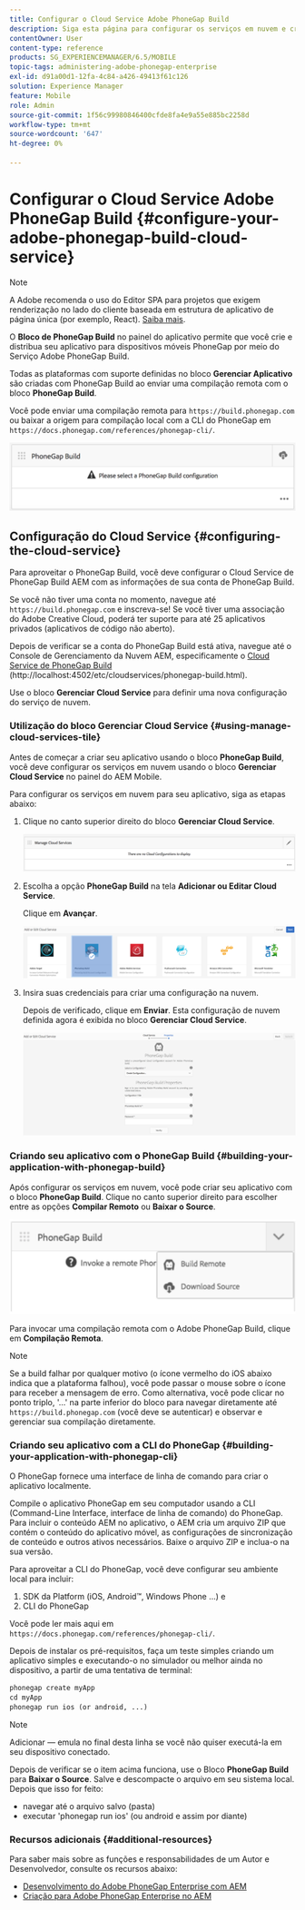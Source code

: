 ```yaml
---
title: Configurar o Cloud Service Adobe PhoneGap Build
description: Siga esta página para configurar os serviços em nuvem e criar seu aplicativo com o PhoneGap Build.
contentOwner: User
content-type: reference
products: SG_EXPERIENCEMANAGER/6.5/MOBILE
topic-tags: administering-adobe-phonegap-enterprise
exl-id: d91a00d1-12fa-4c84-a426-49413f61c126
solution: Experience Manager
feature: Mobile
role: Admin
source-git-commit: 1f56c99980846400cfde8fa4e9a55e885bc2258d
workflow-type: tm+mt
source-wordcount: '647'
ht-degree: 0%

---
```


# Configurar o Cloud Service Adobe PhoneGap Build {#configure-your-adobe-phonegap-build-cloud-service}

>[!NOTE]
>
>A Adobe recomenda o uso do Editor SPA para projetos que exigem renderização no lado do cliente baseada em estrutura de aplicativo de página única (por exemplo, React). [Saiba mais](/help/sites-developing/spa-overview.md).

O **Bloco de PhoneGap Build** no painel do aplicativo permite que você crie e distribua seu aplicativo para dispositivos móveis PhoneGap por meio do Serviço Adobe PhoneGap Build.

Todas as plataformas com suporte definidas no bloco **Gerenciar Aplicativo** são criadas com PhoneGap Build ao enviar uma compilação remota com o bloco **PhoneGap Build**.

Você pode enviar uma compilação remota para `https://build.phonegap.com` ou baixar a origem para compilação local com a CLI do PhoneGap em `https://docs.phonegap.com/references/phonegap-cli/`.

![Bloco de PhoneGap Build](assets/chlimage_1-60.png)

## Configuração do Cloud Service {#configuring-the-cloud-service}

Para aproveitar o PhoneGap Build, você deve configurar o Cloud Service de PhoneGap Build AEM com as informações de sua conta de PhoneGap Build.

Se você não tiver uma conta no momento, navegue até `https://build.phonegap.com` e inscreva-se! Se você tiver uma associação do Adobe Creative Cloud, poderá ter suporte para até 25 aplicativos privados (aplicativos de código não aberto).

Depois de verificar se a conta do PhoneGap Build está ativa, navegue até o Console de Gerenciamento da Nuvem AEM, especificamente o [Cloud Service de PhoneGap Build](http://localhost:4502/etc/cloudservices/phonegap-build.html) (http://localhost:4502/etc/cloudservices/phonegap-build.html).

Use o bloco **Gerenciar Cloud Service** para definir uma nova configuração do serviço de nuvem.

### Utilização do bloco Gerenciar Cloud Service {#using-manage-cloud-services-tile}

Antes de começar a criar seu aplicativo usando o bloco **PhoneGap Build**, você deve configurar os serviços em nuvem usando o bloco **Gerenciar Cloud Service** no painel do AEM Mobile.

Para configurar os serviços em nuvem para seu aplicativo, siga as etapas abaixo:

1. Clique no canto superior direito do bloco **Gerenciar Cloud Service**.

   ![chlimage_1-61](assets/chlimage_1-61.png)

1. Escolha a opção **PhoneGap Build** na tela **Adicionar ou Editar Cloud Service**.

   Clique em **Avançar**.

   ![chlimage_1-62](assets/chlimage_1-62.png)

1. Insira suas credenciais para criar uma configuração na nuvem.

   Depois de verificado, clique em **Enviar**. Esta configuração de nuvem definida agora é exibida no bloco **Gerenciar Cloud Service**.

   ![chlimage_1-63](assets/chlimage_1-63.png)

### Criando seu aplicativo com o PhoneGap Build {#building-your-application-with-phonegap-build}

Após configurar os serviços em nuvem, você pode criar seu aplicativo com o bloco **PhoneGap Build**. Clique no canto superior direito para escolher entre as opções **Compilar Remoto** ou **Baixar o Source**.

![chlimage_1-64](assets/chlimage_1-64.png)

Para invocar uma compilação remota com o Adobe PhoneGap Build, clique em **Compilação Remota**.

>[!NOTE]
>
>Se a build falhar por qualquer motivo (o ícone vermelho do iOS abaixo indica que a plataforma falhou), você pode passar o mouse sobre o ícone para receber a mensagem de erro. Como alternativa, você pode clicar no ponto triplo, &#39;...&#39; na parte inferior do bloco para navegar diretamente até `https://build.phonegap.com` (você deve se autenticar) e observar e gerenciar sua compilação diretamente.

### Criando seu aplicativo com a CLI do PhoneGap {#building-your-application-with-phonegap-cli}

O PhoneGap fornece uma interface de linha de comando para criar o aplicativo localmente.

Compile o aplicativo PhoneGap em seu computador usando a CLI (Command-Line Interface, interface de linha de comando) do PhoneGap. Para incluir o conteúdo AEM no aplicativo, o AEM cria um arquivo ZIP que contém o conteúdo do aplicativo móvel, as configurações de sincronização de conteúdo e outros ativos necessários. Baixe o arquivo ZIP e inclua-o na sua versão.

Para aproveitar a CLI do PhoneGap, você deve configurar seu ambiente local para incluir:

1. SDK da Platform (iOS, Android™, Windows Phone ...) e
1. CLI do PhoneGap

Você pode ler mais aqui em `https://docs.phonegap.com/references/phonegap-cli/`.

Depois de instalar os pré-requisitos, faça um teste simples criando um aplicativo simples e executando-o no simulador ou melhor ainda no dispositivo, a partir de uma tentativa de terminal:

```xml
phonegap create myApp
cd myApp
phonegap run ios (or android, ...)
```

>[!NOTE]
>
>Adicionar — emula no final desta linha se você não quiser executá-la em seu dispositivo conectado.

Depois de verificar se o item acima funciona, use o Bloco **PhoneGap Build** para **Baixar o Source**. Salve e descompacte o arquivo em seu sistema local. Depois que isso for feito:

* navegar até o arquivo salvo (pasta)
* executar &#39;phonegap run ios&#39; (ou android e assim por diante)

### Recursos adicionais {#additional-resources}

Para saber mais sobre as funções e responsabilidades de um Autor e Desenvolvedor, consulte os recursos abaixo:

* [Desenvolvimento do Adobe PhoneGap Enterprise com AEM](/help/mobile/developing-in-phonegap.md)
* [Criação para Adobe PhoneGap Enterprise no AEM](/help/mobile/phonegap.md)

